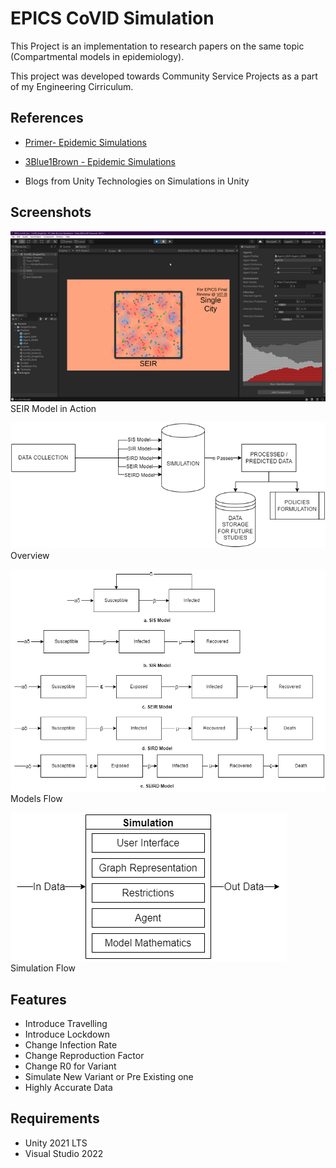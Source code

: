 # EPICS CoVID Simulation

This Project is an implementation to research papers on the same topic (Compartmental models in epidemiology).

This project was developed towards Community Service Projects as a part of my Engineering Cirriculum.

## References
* [Primer- Epidemic Simulations](https://www.youtube.com/watch?v=7OLpKqTriio)

* [3Blue1Brown - Epidemic Simulations](https://www.youtube.com/watch?v=gxAaO2rsdIs)

* Blogs from Unity Technologies on Simulations in Unity

## Screenshots

![SEIR Screenshot](./Screenshots/Picture1.png) SEIR Model in Action

![Overview Diagram](Screenshots/MAIN_DIAGRAM.drawio.png) Overview

![Models Diagram](Screenshots/MODELS_DIAGRAM.drawio.png) Models Flow

![Simulation Flow](Screenshots/SIMULATION_DIAGRAM.drawio.png) Simulation Flow


## Features
*	Introduce Travelling
*	Introduce Lockdown
*	Change Infection Rate
*	Change Reproduction Factor
*	Change R0 for Variant
*	Simulate New Variant or Pre Existing one
*	Highly Accurate Data

## Requirements
*	Unity 2021 LTS
*	Visual Studio 2022
